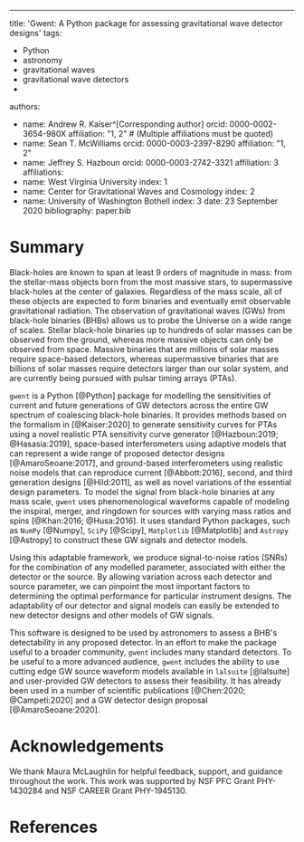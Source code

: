 ---
title: 'Gwent: A Python package for assessing gravitational wave detector designs'
tags:
  - Python
  - astronomy
  - gravitational waves
  - gravitational wave detectors
  - 
authors:
  - name: Andrew R. Kaiser^[Corresponding author]
    orcid: 0000-0002-3654-980X
    affiliation: "1, 2" # (Multiple affiliations must be quoted)
  - name: Sean T. McWilliams
    orcid: 0000-0003-2397-8290
    affiliation: "1, 2"
  - name: Jeffrey S. Hazboun
    orcid: 0000-0003-2742-3321
    affiliation: 3
affiliations:
 - name: West Virginia University
   index: 1
 - name: Center for Gravitational Waves and Cosmology
   index: 2
 - name: University of Washington Bothell
   index: 3
date: 23 September 2020
bibliography: paper.bib

# Summary

Black-holes are known to span at least 9 orders of magnitude in  mass: from the stellar-mass objects born from the most massive stars, to supermassive black-holes at the center of galaxies. Regardless of the mass scale, all of these objects are expected to form binaries and eventually emit observable gravitational radiation. The observation of gravitational waves (GWs) from black-hole binaries (BHBs) allows us to probe the Universe on a wide range of scales. Stellar black-hole binaries up to hundreds of solar masses can be observed from the ground, whereas more massive objects can only be observed from space. Massive binaries that are millions of solar masses require space-based detectors, whereas supermassive binaries that are billions of solar masses require detectors larger than our solar system, and are currently being pursued with pulsar timing arrays (PTAs).

`gwent` is a Python [@Python] package for modelling the sensitivities of current and future generations of GW detectors across the entire GW spectrum of coalescing black-hole binaries. It provides methods based on the formalism in [@Kaiser:2020] to generate sensitivity curves for PTAs using a novel realistic PTA sensitivity curve generator [@Hazboun:2019; @Hasasia:2019], space-based interferometers using adaptive models that can represent a wide range of proposed detector designs [@AmaroSeoane:2017], and ground-based interferometers using realistic noise models that can reproduce current [@Abbott:2016], second, and third generation designs [@Hild:2011], as well as novel variations of the essential design parameters. To model the signal from black-hole binaries at any mass scale, `gwent` uses phenomenological waveforms capable of modeling the inspiral, merger, and ringdown for sources with varying mass ratios and spins [@Khan:2016; @Husa:2016]. It uses standard Python packages, such as `NumPy` [@Numpy], `SciPy` [@Scipy], `Matplotlib` [@Matplotlib] and `Astropy` [@Astropy] to construct these GW signals and detector models.

Using this adaptable framework, we produce signal-to-noise ratios (SNRs) for the combination of any modelled parameter, associated with either the detector or the source. By allowing variation across each detector and source parameter, we can pinpoint the most important factors to determining the optimal performance for particular instrument designs. The adaptability of our detector and signal models can easily be extended to new detector designs and other models of GW signals.

This software is designed to be used by astronomers to assess a BHB's
detectability in any proposed detector. In an effort to make the package
useful to a broader community, `gwent` includes many standard detectors. To be
useful to a more advanced audience, `gwent` includes the ability to use
cutting edge GW source waveform models available in `lalsuite` [@lalsuite] and
user-provided GW detectors to assess their feasibility. It has already been
used in a number of scientific publications [@Chen:2020; @Campeti:2020] and a
GW detector design proposal [@AmaroSeoane:2020].

# Acknowledgements

We thank Maura McLaughlin for helpful feedback, support, and guidance throughout the work.
This work was supported by NSF PFC Grant PHY-1430284 and NSF CAREER Grant PHY-1945130.

# References